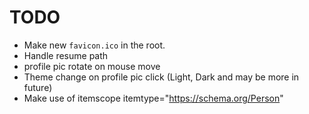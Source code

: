 # TODO

- Make new `favicon.ico` in the root.
- Handle resume path
- profile pic rotate on mouse move
- Theme change on profile pic click (Light, Dark and may be more in future)
- Make use of itemscope itemtype="https://schema.org/Person"

